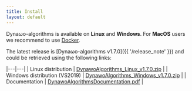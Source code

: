 ```yaml
---
title: Install
layout: default
---
```

<!--
    Except where otherwise noted, content in this website is Copyright (c)
    2015-2019, RTE (http://www.rte-france.com) and licensed under a
    CC-BY-4.0 (https://creativecommons.org/licenses/by/4.0/)
    license. All rights reserved.
-->

Dyna&omega;o-algorithms is available on **Linux** and **Windows**. For **MacOS** users we recommend to use [Docker](#docker).

The latest release is [Dyna&omega;o-algorithms v1.7.0]({{ '/release_note' }}) and could be retrieved using the following links:

|---|---|
| Linux distribution | [DynawoAlgorithms_Linux_v1.7.0.zip](https://github.com/dynawo/dynawo-algorithms/releases/download/v1.7.0/DynawoAlgorithms_Linux_v1.7.0.zip) |
| Windows distribution (VS2019) | [DynawoAlgorithms_Windows_v1.7.0.zip](https://github.com/dynawo/dynawo-algorithms/releases/download/v1.7.0/DynawoAlgorithms_Windows_v1.7.0.zip) |
| Documentation | [DynawoAlgorithmsDocumentation.pdf](https://github.com/dynawo/dynawo-algorithms/releases/download/v1.7.0/DynawoAlgorithmsDocumentation.pdf) |

